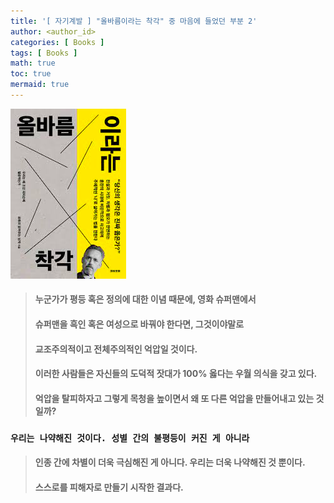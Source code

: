 ```yaml
---
title: '[ 자기계발 ] "올바름이라는 착각" 중 마음에 들었던 부분 2'
author: <author_id>
categories: [ Books ]
tags: [ Books ]
math: true
toc: true
mermaid: true
---
```


![1](/images/backgrounds/books/manReadsYouTube.png)

> #### 누군가가 평등 혹은 정의에 대한 이념 때문에, 영화 슈퍼맨에서 
> #### 슈퍼맨을 흑인 혹은 여성으로 바꿔야 한다면, 그것이야말로 
> #### 교조주의적이고 전체주의적인 억압일 것이다.
>
> #### 이러한 사람들은 자신들의 도덕적 잣대가 100% 옳다는 우월 의식을 갖고 있다. 
> #### 억압을 탈피하자고 그렇게 목청을 높이면서 왜 또 다른 억압을 만들어내고 있는 것일까?

### `우리는 나약해진 것이다. 성별 간의 불평등이 커진 게 아니라`
  
> #### 인종 간에 차별이 더욱 극심해진 게 아니다. 우리는 더욱 나약해진 것 뿐이다. 
> #### 스스로를 피해자로 만들기 시작한 결과다.

